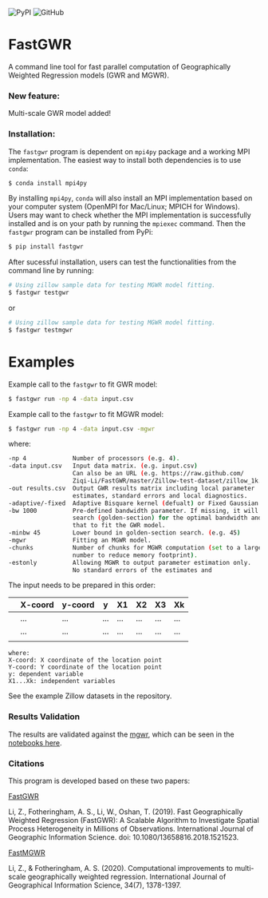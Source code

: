 ![PyPI](https://img.shields.io/pypi/v/fastgwr)
![GitHub](https://img.shields.io/github/license/Ziqi-Li/fastgwr)

# FastGWR
A command line tool for fast parallel computation of Geographically Weighted Regression models (GWR and MGWR).
### New feature:
Multi-scale GWR model added!

### Installation:

The `fastgwr` program is dependent on `mpi4py` package and a working MPI implementation. The easiest way to install both dependencies is to use `conda`:

```bash
$ conda install mpi4py
```

By installing `mpi4py`, `conda` will also install an MPI implementation based on your computer system (OpenMPI for Mac/Linux; MPICH for Windows). Users may want to check whether the MPI implementation is successfully installed and is on your path by running the `mpiexec` command. Then the `fastgwr` program can be installed from PyPi:

```bash
$ pip install fastgwr
```

After sucessful installation, users can test the functionalities from the command line by running:

```bash
# Using zillow sample data for testing MGWR model fitting.
$ fastgwr testgwr
```
or

```bash
# Using zillow sample data for testing MGWR model fitting.
$ fastgwr testmgwr
```


# Examples
Example call to the `fastgwr` to fit GWR model:

```bash
$ fastgwr run -np 4 -data input.csv
```

Example call to the `fastgwr` to fit MGWR model:

```bash
$ fastgwr run -np 4 -data input.csv -mgwr
```
where:

```bash
-np 4             Number of processors (e.g. 4).
-data input.csv   Input data matrix. (e.g. input.csv)
                  Can also be an URL (e.g. https://raw.github.com/
                  Ziqi-Li/FastGWR/master/Zillow-test-dataset/zillow_1k.csv)
-out results.csv  Output GWR results matrix including local parameter 
                  estimates, standard errors and local diagnostics.
-adaptive/-fixed  Adaptive Bisquare kernel (defualt) or Fixed Gaussian kernel.
-bw 1000          Pre-defined bandwidth parameter. If missing, it will
                  search (golden-section) for the optimal bandwidth and use
                  that to fit the GWR model.
-minbw 45         Lower bound in golden-section search. (e.g. 45)
-mgwr             Fitting an MGWR model.
-chunks           Number of chunks for MGWR computation (set to a larger 
                  number to reduce memory footprint).
-estonly          Allowing MGWR to output parameter estimation only.
                  No standard errors of the estimates and 
```

The input needs to be prepared in this order:

|   | X-coord | y-coord | y    | X1  | X2  | X3  | Xk  |
|---|---------|---------|------|-----|-----|-----|-----|
|   | ...     | ...     | ...  | ... | ... | ... | ... |
|   | ...     | ...     | ...  | ... | ... | ... | ... |
|   |         |         |      |     |     |     |     |

```
where:
X-coord: X coordinate of the location point
Y-coord: Y coordinate of the location point
y: dependent variable
X1...Xk: independent variables
```
See the example Zillow datasets in the repository.

### Results Validation

The results are validated against the [mgwr](https://github.com/pysal/mgwr), which can be seen in the [notebooks here](https://github.com/Ziqi-Li/FastGWR/tree/master/validation%20notebook).


### Citations

This program is developed based on these two papers:

[FastGWR](https://www.tandfonline.com/doi/full/10.1080/13658816.2018.1521523)

Li, Z., Fotheringham, A. S., Li, W., Oshan, T. (2019). Fast Geographically Weighted Regression (FastGWR): A Scalable Algorithm to Investigate Spatial Process Heterogeneity in Millions of Observations. International Journal of Geographic Information Science. doi: 10.1080/13658816.2018.1521523.

[FastMGWR](https://www.tandfonline.com/doi/abs/10.1080/13658816.2020.1720692)

Li, Z., & Fotheringham, A. S. (2020). Computational improvements to multi-scale geographically weighted regression. International Journal of Geographical Information Science, 34(7), 1378-1397.
